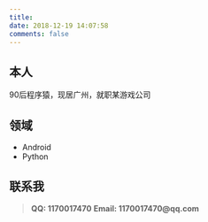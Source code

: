 ```yaml
---
title: 
date: 2018-12-19 14:07:58
comments: false
---
```


## 本人
 90后程序猿，现居广州，就职某游戏公司
## 领域
- Android
- Python

## 联系我
> __QQ: 1170017470__
> __Email: 1170017470@qq.com__